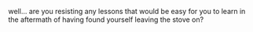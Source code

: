 well... are you resisting any lessons that would be easy for you to learn in the aftermath of having found yourself leaving the stove on?
